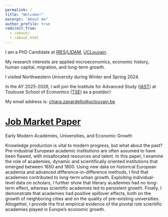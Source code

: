 ```yaml
---
permalink: /
title: "Welcome!"
excerpt: "About me"
author_profile: true
redirect_from: 
  - /about/
  - /about.html
---
```


I am a PhD Candidate at [IRES](https://uclouvain.be/en/research-institutes/lidam/ires)/[LIDAM](https://uclouvain.be/en/research-institutes/lidam), [UCLouvain](https://uclouvain.be/en/index.html).

My research interests are applied microeconomics, economic history, human capital, migration, and long-term growth.

I visited Northwestern University during Winter and Spring 2024. 

In the AY 2025-2026, I will join the Institute for Advanced Study ([IAST](https://www.iast.fr/)) at Toulouse School of Economics ([TSE](https://www.tse-fr.eu/)) as a postdoc!

My email address is: chiara.zanardello@uclouvain.be

[Job Market Paper](https://chiarazanardello.github.io/files/zanardello_jmp.pdf)
=====

Early Modern Academies, Universities, and Economic Growth

Knowledge production is vital to modern progress, but what about the past? Pre-industrial European academic institutions are often assumed to have been flawed, with misallocated resources and talent. In this paper, I examine the role of academies, dynamic and scientifically oriented institutions that emerged between 1650 and 1800. Using new data on historical European academia and advanced difference-in-difference methods, I find that academies contributed to long-term urban growth. Exploiting individual-level data on scholars, I further show that literary academies had no long-term effect, whereas scientific academies led to persistent growth. Finally, I demonstrate that academies had positive spillover effects, both on the growth of neighboring cities and on the quality of pre-existing universities. Altogether, I provide the first empirical evidence of the pivotal role scientific academies played in Europe’s economic growth.
